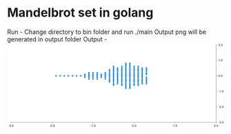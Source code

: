 # Mandelbrot set in golang
Run - 
Change directory to bin folder  and run ./main
Output png will be generated in output folder
Output - 
![alt text](https://raw.githubusercontent.com/AkashSalunkhe111/Mandelbrot/master/output/output.png)
